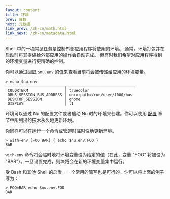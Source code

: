 ```yaml
---
layout: content
title: 环境
prev: 算数
next: 元数据
link_prev: /zh-cn/math.html
link_next: /zh-cn/metadata.html
---
```


Shell 中的一项常见任务是控制外部应用程序将使用的环境。 通常，环境打包并在启动时将其提供给外部应用的操作会自动完成。 但有时我们希望对应用程序得到的环境变量进行更精确的控制。

你可以通过回显 `$nu.env` 的值来查看当前将会被传递给应用的环境变量。

```
> echo $nu.env
──────────────────────────┬──────────────────────────────
 COLORTERM                │ truecolor 
 DBUS_SESSION_BUS_ADDRESS │ unix:path=/run/user/1000/bus 
 DESKTOP_SESSION          │ gnome 
 DISPLAY                  │ :1 
```

环境可以通过 Nu 的配置文件或者启动 Nu 时的环境来创建。你可以使用 [配置](configuration.md) 章节中所列出的技术永久地更新环境。

你同样可以在运行一个命令或管道时临时性地更新环境。

```
> with-env [FOO BAR] { echo $nu.env.FOO }
BAR
```

`with-env` 命令将会临时地将环境变量设为给定的值（在此，变量 "FOO" 将被设为 "BAR"）。一旦设置完成，则块将会在新的环境变量集中运行。

受 Bash 和其他 Shell 的启发，一个常用的简写也是可行的。你可以将上面的例子写为：

```
> FOO=BAR echo $nu.env.FOO
BAR
```
